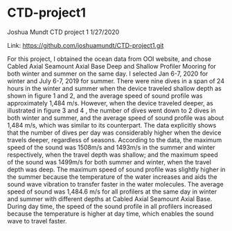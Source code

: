 # CTD-project1

Joshua Mundt
CTD project 1
1/27/2020

Link: https://github.com/joshuamundt/CTD-project1.git



For this project, I obtained the ocean data from OOI website, and chose Cabled Axial Seamount Axial Base Deep and Shallow Profiler Mooring for both winter and summer on the same day. I selected Jan 6-7, 2020 for winter and July 6-7, 2019 for summer. 
There were nine dives in a span of 24 hours in the winter and summer when the device traveled shallow depth as shown in figure 1 and 2, and the average speed of sound profile was approximately 1,484 m/s. However, when the device traveled deeper, as illustrated in figure 3 and 4 , the number of dives went down to 2 dives in both winter and summer, and the average speed of sound profile was about 1,484 m/s, which was similar to its counterpart.
The data explicitly shows that the number of dives per day was considerably higher when the device travels deeper, regardless of seasons. According to the data, the maximum speed of the sound was 1508m/s and 1493m/s in the summer and winter respectively, when the travel depth was shallow; and the maximum speed of the sound was 1499m/s for both summer and winter, when the travel depth was deep. The maximum speed of sound profile was slightly higher in the summer because the temperature of the water increases and aids the sound wave vibration to transfer faster in the water molecules.
The average speed of sound was 1,484.6 m/s for all profilers at the same day in winter and summer with different depths at Cabled Axial Seamount Axial Base. During day time, the speed of the sound profile in all profilers increased because the temperature is higher at day time, which enables the sound wave to travel faster.



